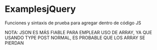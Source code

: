# ExamplesjQuery
Funciones y sintaxis de prueba para agregar dentro de código JS


NOTA: JSON ES MÁS FIABLE PARA EMPLEAR USO DE ARRAY, YA QUE USANDO TYPE POST NORMAL, ES PROBABLE QUE LOS ARRAY SE PIERDAN
